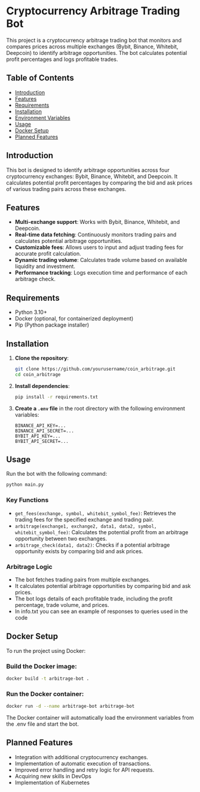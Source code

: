 # Cryptocurrency Arbitrage Trading Bot

This project is a cryptocurrency arbitrage trading bot that monitors and compares prices across multiple exchanges (Bybit, Binance, Whitebit, Deepcoin) to identify arbitrage opportunities. The bot calculates potential profit percentages and logs profitable trades.

## Table of Contents

- [Introduction](#introduction)
- [Features](#features)
- [Requirements](#requirements)
- [Installation](#installation)
- [Environment Variables](#environment-variables)
- [Usage](#usage)
- [Docker Setup](#docker-setup)
- [Planned Features](#planned-features)

## Introduction

This bot is designed to identify arbitrage opportunities across four cryptocurrency exchanges: Bybit, Binance, Whitebit, and Deepcoin. It calculates potential profit percentages by comparing the bid and ask prices of various trading pairs across these exchanges.

## Features

- **Multi-exchange support**: Works with Bybit, Binance, Whitebit, and Deepcoin.
- **Real-time data fetching**: Continuously monitors trading pairs and calculates potential arbitrage opportunities.
- **Customizable fees**: Allows users to input and adjust trading fees for accurate profit calculation.
- **Dynamic trading volume**: Calculates trade volume based on available liquidity and investment.
- **Performance tracking**: Logs execution time and performance of each arbitrage check.

## Requirements

- Python 3.10+
- Docker (optional, for containerized deployment)
- Pip (Python package installer)

## Installation

1. **Clone the repository**:
    ```bash
    git clone https://github.com/yourusername/coin_arbitrage.git
    cd coin_arbitrage
    ```

2. **Install dependencies**:
    ```bash
    pip install -r requirements.txt
    ```

3. **Create a `.env` file** in the root directory with the following environment variables:

    ```plaintext
    BINANCE_API_KEY=...
    BINANCE_API_SECRET=...
    BYBIT_API_KEY=...
    BYBIT_API_SECRET=...
    ```

## Usage

Run the bot with the following command:

```bash
python main.py
```

### Key Functions

- `get_fees(exchange, symbol, whitebit_symbol_fee)`: Retrieves the trading fees for the specified exchange and trading pair.
- `arbitrage(exchange1, exchange2, data1, data2, symbol, whitebit_symbol_fee)`: Calculates the potential profit from an arbitrage opportunity between two exchanges.
- `arbitrage_check(data1, data2)`: Checks if a potential arbitrage opportunity exists by comparing bid and ask prices.

### Arbitrage Logic

- The bot fetches trading pairs from multiple exchanges.
- It calculates potential arbitrage opportunities by comparing bid and ask prices.
- The bot logs details of each profitable trade, including the profit percentage, trade volume, and prices.
- In info.txt you can see an example of responses to queries used in the code

## Docker Setup

To run the project using Docker:

### Build the Docker image:

```bash
docker build -t arbitrage-bot .
```

### Run the Docker container:

```bash
docker run -d --name arbitrage-bot arbitrage-bot
```
The Docker container will automatically load the environment variables from the .env file and start the bot.

## Planned Features
- Integration with additional cryptocurrency exchanges.
- Implementation of automatic execution of transactions.
- Improved error handling and retry logic for API requests.
- Acquiring new skills in DevOps
- Implementation of Kubernetes
